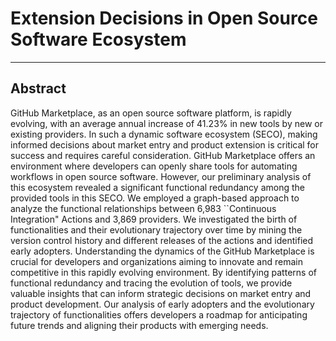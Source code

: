 # Extension Decisions in Open Source Software Ecosystem
---

## Abstract
GitHub Marketplace, as an open source software platform, is rapidly evolving, with an average annual increase of 41.23% in new tools by new or existing providers. 
In such a dynamic software ecosystem (SECO), making informed decisions about market entry and product extension is critical for success and requires careful consideration. GitHub Marketplace offers an environment where developers can openly share tools for automating workflows in open source software. However, our preliminary analysis of this ecosystem revealed a significant functional redundancy among the provided tools in this SECO.
We employed a graph-based approach to analyze the functional relationships between 6,983 ``Continuous Integration" Actions and 3,869 providers. We investigated the birth of functionalities and their evolutionary trajectory over time by mining the version control history and different releases of the actions and identified early adopters. Understanding the dynamics of the GitHub Marketplace is crucial for developers and organizations aiming to innovate and remain competitive in this rapidly evolving environment. By identifying patterns of functional redundancy and tracing the evolution of tools, we provide valuable insights that can inform strategic decisions on market entry and product development. Our analysis of early adopters and the evolutionary trajectory of functionalities offers developers a roadmap for anticipating future trends and aligning their products with emerging needs.

